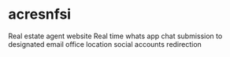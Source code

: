 # acresnfsi
Real estate agent website
Real time whats app chat
submission to designated email
office location
social accounts redirection
